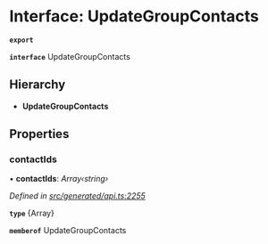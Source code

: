 # Interface: UpdateGroupContacts

**`export`** 

**`interface`** UpdateGroupContacts

## Hierarchy

* **UpdateGroupContacts**

## Properties

###  contactIds

• **contactIds**: *Array‹string›*

*Defined in [src/generated/api.ts:2255](https://github.com/mailslurp/mailslurp-client-ts-js/blob/5d485ad/src/generated/api.ts#L2255)*

**`type`** {Array<string>}

**`memberof`** UpdateGroupContacts
